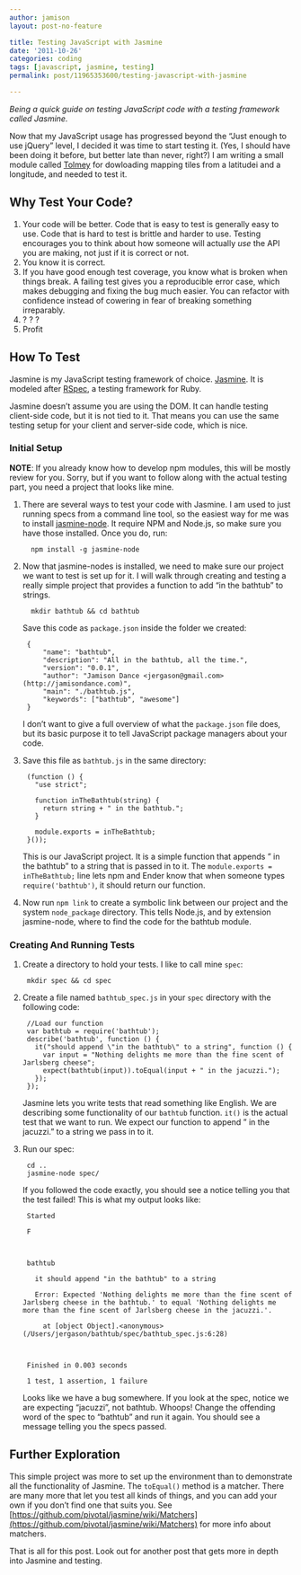 ```yaml
---
author: jamison
layout: post-no-feature

title: Testing JavaScript with Jasmine
date: '2011-10-26'
categories: coding
tags: [javascript, jasmine, testing]
permalink: post/11965353600/testing-javascript-with-jasmine

---
```


*Being a quick guide on testing JavaScript code with a testing framework
called Jasmine.*

Now that my JavaScript usage has progressed beyond the “Just enough to
use jQuery” level, I decided it was time to start testing it. (Yes, I
should have been doing it before, but better late than never, right?) I
am writing a small module called
[Tolmey](https://github.com/jergason/Tolmey) for dowloading mapping
tiles from a latitudei and a longitude, and needed to test it.

Why Test Your Code?
-------------------

1.  Your code will be better. Code that is easy to test is generally
    easy to use. Code that is hard to test is brittle and harder to use.
    Testing encourages you to think about how someone will actually
    *use* the API you are making, not just if it is correct or not.
2.  You know it is correct.
3.  If you have good enough test coverage, you know what is broken when
    things break. A failing test gives you a reproducible error case,
    which makes debugging and fixing the bug much easier. You can
    refactor with confidence instead of cowering in fear of breaking
    something irreparably.
4.  ? ? ?
5.  Profit

How To Test
-----------

Jasmine is my JavaScript testing framework of choice.
[Jasmine](http://pivotal.github.com/jasmine/). It is modeled after
[RSpec](https://www.relishapp.com/rspec), a testing framework for Ruby.

Jasmine doesn’t assume you are using the DOM. It can handle testing
client-side code, but it is not tied to it. That means you can use the
same testing setup for your client and server-side code, which is nice.

### Initial Setup

**NOTE**: If you already know how to develop npm modules, this will be
mostly review for you. Sorry, but if you want to follow along with the
actual testing part, you need a project that looks like mine.

1.  There are several ways to test your code with Jasmine. I am used to
    just running specs from a command line tool, so the easiest way for
    me was to install
    [jasmine-node](https://github.com/mhevery/jasmine-node). It require
    NPM and Node.js, so make sure you have those installed. Once you do,
    run:

          npm install -g jasmine-node

2.  Now that jasmine-nodes is installed, we need to make sure our
    project we want to test is set up for it. I will walk through
    creating and testing a really simple project that provides a
    function to add “in the bathtub” to strings.

          mkdir bathtub && cd bathtub

    Save this code as `package.json` inside the folder we created:

         {
             "name": "bathtub",
             "description": "All in the bathtub, all the time.",
             "version": "0.0.1",
             "author": "Jamison Dance <jergason@gmail.com> (http://jamisondance.com)",
             "main": "./bathtub.js",
             "keywords": ["bathtub", "awesome"]
         }

    I don’t want to give a full overview of what the `package.json` file
    does, but its basic purpose it to tell JavaScript package managers
    about your code.

3.  Save this file as `bathtub.js` in the same directory:

         (function () {
           "use strict";

           function inTheBathtub(string) {
             return string + " in the bathtub.";
           }

           module.exports = inTheBathtub;
         }());

    This is our JavaScript project. It is a simple function that appends
    ” in the bathtub” to a string that is passed in to it. The
    `module.exports = inTheBathtub;` line lets npm and Ender know that
    when someone types `require('bathtub')`, it should return our
    function.

4.  Now run `npm link` to create a symbolic link between our project and
    the system `node_package` directory. This tells Node.js, and by
    extension jasmine-node, where to find the code for the bathtub
    module.

### Creating And Running Tests

1.  Create a directory to hold your tests. I like to call mine `spec`:

         mkdir spec && cd spec

2.  Create a file named `bathtub_spec.js` in your `spec` directory with
    the following code:

         //Load our function
         var bathtub = require('bathtub');
         describe('bathtub', function () {
           it("should append \"in the bathtub\" to a string", function () {
             var input = "Nothing delights me more than the fine scent of Jarlsberg cheese";
             expect(bathtub(input)).toEqual(input + " in the jacuzzi.");
           });
         });

    Jasmine lets you write tests that read something like English. We
    are describing some functionality of our `bathtub` function. `it()`
    is the actual test that we want to run. We expect our function to
    append ” in the jacuzzi.” to a string we pass in to it.

3.  Run our spec:

         cd ..
         jasmine-node spec/

    If you followed the code exactly, you should see a notice telling
    you that the test failed! This is what my output looks like:

         Started

         F



         bathtub

           it should append "in the bathtub" to a string

           Error: Expected 'Nothing delights me more than the fine scent of Jarlsberg cheese in the bathtub.' to equal 'Nothing delights me more than the fine scent of Jarlsberg cheese in the jacuzzi.'.

             at [object Object].<anonymous> (/Users/jergason/bathtub/spec/bathtub_spec.js:6:28)



         Finished in 0.003 seconds

         1 test, 1 assertion, 1 failure

    Looks like we have a bug somewhere. If you look at the spec, notice
    we are expecting “jacuzzi”, not bathtub. Whoops! Change the
    offending word of the spec to “bathtub” and run it again. You should
    see a message telling you the specs passed.

Further Exploration
-------------------

This simple project was more to set up the environment than to
demonstrate all the functionality of Jasmine. The `toEqual()` method is
a matcher. There are many more that let you test all kinds of things,
and you can add your own if you don’t find one that suits you. See
[](https://github.com/pivotal/jasmine/wiki/Matchers)[https://github.com/pivotal/jasmine/wiki/Matchers](https://github.com/pivotal/jasmine/wiki/Matchers)
for more info about matchers.

That is all for this post. Look out for another post that gets more in
depth into Jasmine and testing.
